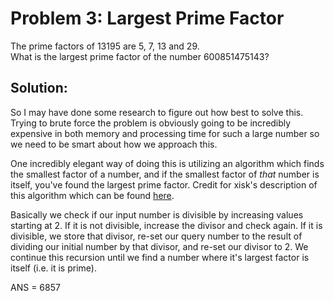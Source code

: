 # Problem 3: Largest Prime Factor

The prime factors of 13195 are 5, 7, 13 and 29.\
What is the largest prime factor of the number 600851475143?


## Solution:

So I may have done some research to figure out how best to solve this. Trying to brute force the problem is obviously going to be incredibly expensive in both memory and processing time for such a large number so we need to be smart about how we approach this.

One incredibly elegant way of doing this is utilizing an algorithm which finds the smallest factor of a number, and if the smallest factor of _that_ number is itself, you've found the largest prime factor. Credit for xisk's description of this algorithm which can be found [here](https://math.stackexchange.com/a/389697).

Basically we check if our input number is divisible by increasing values starting at 2. If it is not divisible, increase the divisor and check again. If it is divisible, we store that divisor, re-set our query number to the result of dividing our initial number by that divisor, and re-set our divisor to 2. We continue this recursion until we find a number where it's largest factor is itself (i.e. it is prime).

ANS = 6857

